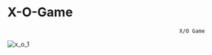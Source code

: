 # X-O-Game
                                                          X/O Game



![x_o_1](https://user-images.githubusercontent.com/102236043/177555100-18157657-7d3f-4842-be58-7a856b9b145d.jpg)
